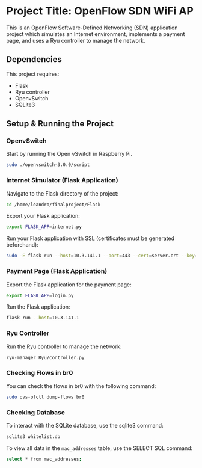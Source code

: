 # Project Title: OpenFlow SDN WiFi AP

This is an OpenFlow Software-Defined Networking (SDN) application project which simulates an Internet environment, implements a payment page, and uses a Ryu controller to manage the network.

## Dependencies

This project requires:

- Flask
- Ryu controller
- OpenvSwitch
- SQLite3

## Setup & Running the Project

### OpenvSwitch

Start by running the Open vSwitch in Raspberry Pi.

```bash
sudo ./openvswitch-3.0.0/script
```

### Internet Simulator (Flask Application)

Navigate to the Flask directory of the project:

```bash
cd /home/leandro/finalproject/Flask
```

Export your Flask application:

```bash
export FLASK_APP=internet.py
```

Run your Flask application with SSL (certificates must be generated beforehand):

```bash
sudo -E flask run --host=10.3.141.1 --port=443 --cert=server.crt --key=server.key
```

### Payment Page (Flask Application)

Export the Flask application for the payment page:

```bash
export FLASK_APP=login.py
```

Run the Flask application:

```bash
flask run --host=10.3.141.1
```

### Ryu Controller

Run the Ryu controller to manage the network:

```bash
ryu-manager Ryu/controller.py 
```

### Checking Flows in br0

You can check the flows in br0 with the following command:

```bash
sudo ovs-ofctl dump-flows br0
```

### Checking Database

To interact with the SQLite database, use the sqlite3 command:

```bash
sqlite3 whitelist.db
```

To view all data in the `mac_addresses` table, use the SELECT SQL command:

```bash
select * from mac_addresses;
```

